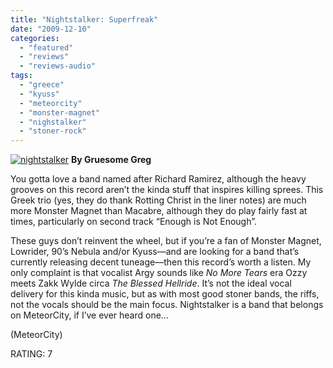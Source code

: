 ```yaml
---
title: "Nightstalker: Superfreak"
date: "2009-12-10"
categories: 
  - "featured"
  - "reviews"
  - "reviews-audio"
tags: 
  - "greece"
  - "kyuss"
  - "meteorcity"
  - "monster-magnet"
  - "nighstalker"
  - "stoner-rock"
---
```


[![nightstalker](http://www.hellbound.ca/wp-content/uploads/2009/12/nightstalker.jpg "nightstalker")](http://www.hellbound.ca/wp-content/uploads/2009/12/nightstalker.jpg) **By Gruesome Greg**

You gotta love a band named after Richard Ramirez, although the heavy grooves on this record aren’t the kinda stuff that inspires killing sprees. This Greek trio (yes, they do thank Rotting Christ in the liner notes) are much more Monster Magnet than Macabre, although they do play fairly fast at times, particularly on second track “Enough is Not Enough”.

These guys don’t reinvent the wheel, but if you’re a fan of Monster Magnet, Lowrider, 90’s Nebula and/or Kyuss—and are looking for a band that’s currently releasing decent tuneage—then this record’s worth a listen. My only complaint is that vocalist Argy sounds like _No More Tears_ era Ozzy meets Zakk Wylde circa _The Blessed Hellride_. It’s not the ideal vocal delivery for this kinda music, but as with most good stoner bands, the riffs, not the vocals should be the main focus. Nightstalker is a band that belongs on MeteorCity, if I’ve ever heard one…

(MeteorCity)

RATING: 7
